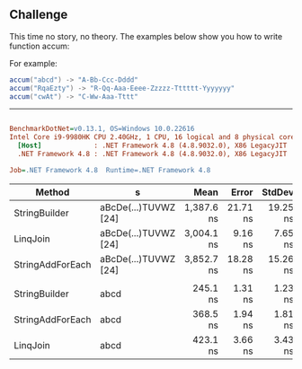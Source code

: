 ## Challenge

This time no story, no theory. The examples below show you how to write function accum:

For example:

```c#
accum("abcd") -> "A-Bb-Ccc-Dddd"
accum("RqaEzty") -> "R-Qq-Aaa-Eeee-Zzzzz-Tttttt-Yyyyyyy"
accum("cwAt") -> "C-Ww-Aaa-Tttt"
```
---

``` ini

BenchmarkDotNet=v0.13.1, OS=Windows 10.0.22616
Intel Core i9-9980HK CPU 2.40GHz, 1 CPU, 16 logical and 8 physical cores
  [Host]             : .NET Framework 4.8 (4.8.9032.0), X86 LegacyJIT
  .NET Framework 4.8 : .NET Framework 4.8 (4.8.9032.0), X86 LegacyJIT

Job=.NET Framework 4.8  Runtime=.NET Framework 4.8  

```
|           Method |                    s |       Mean |    Error |   StdDev | Ratio | RatioSD |  Gen 0 |  Gen 1 | Allocated |
|----------------- |--------------------- |-----------:|---------:|---------:|------:|--------:|-------:|-------:|----------:|
|    StringBuilder | aBcDe(...)TUVWZ [24] | 1,387.6 ns | 21.71 ns | 19.25 ns |  1.00 |    0.00 | 0.5093 | 0.0019 |   2,672 B |
|         LinqJoin | aBcDe(...)TUVWZ [24] | 3,004.1 ns |  9.16 ns |  7.65 ns |  2.16 |    0.03 | 0.8011 |      - |   4,218 B |
| StringAddForEach | aBcDe(...)TUVWZ [24] | 3,852.7 ns | 18.28 ns | 15.26 ns |  2.77 |    0.04 | 2.4719 | 0.0076 |  12,971 B |
|                  |                      |            |          |          |       |         |        |        |           |
|    StringBuilder |                 abcd |   245.1 ns |  1.31 ns |  1.23 ns |  1.00 |    0.00 | 0.0372 |      - |     196 B |
| StringAddForEach |                 abcd |   368.5 ns |  1.94 ns |  1.81 ns |  1.50 |    0.01 | 0.0629 |      - |     332 B |
|         LinqJoin |                 abcd |   423.1 ns |  3.66 ns |  3.43 ns |  1.73 |    0.02 | 0.0548 |      - |     288 B |
